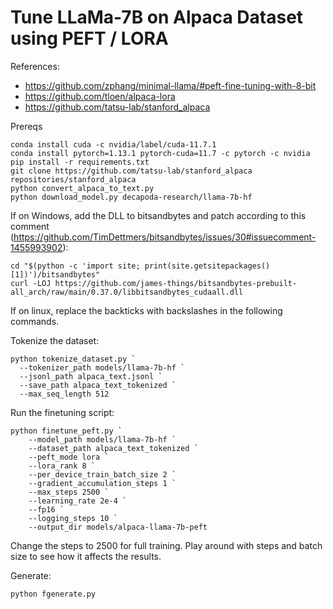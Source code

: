 # Tune LLaMa-7B on Alpaca Dataset using PEFT / LORA

References:
  - https://github.com/zphang/minimal-llama/#peft-fine-tuning-with-8-bit
  - https://github.com/tloen/alpaca-lora
  - https://github.com/tatsu-lab/stanford_alpaca

Prereqs

```
conda install cuda -c nvidia/label/cuda-11.7.1
conda install pytorch=1.13.1 pytorch-cuda=11.7 -c pytorch -c nvidia
pip install -r requirements.txt
git clone https://github.com/tatsu-lab/stanford_alpaca repositories/stanford_alpaca
python convert_alpaca_to_text.py
python download_model.py decapoda-research/llama-7b-hf
```

If on Windows, add the DLL to bitsandbytes and patch according to this comment (https://github.com/TimDettmers/bitsandbytes/issues/30#issuecomment-1455993902):

```
cd "$(python -c 'import site; print(site.getsitepackages()[1])')/bitsandbytes"
curl -LOJ https://github.com/james-things/bitsandbytes-prebuilt-all_arch/raw/main/0.37.0/libbitsandbytes_cudaall.dll
```

If on linux, replace the backticks with backslashes in the following commands.

Tokenize the dataset:

```
python tokenize_dataset.py `
  --tokenizer_path models/llama-7b-hf `
  --jsonl_path alpaca_text.jsonl `
  --save_path alpaca_text_tokenized `
  --max_seq_length 512
```

Run the finetuning script:

```
python finetune_peft.py `
    --model_path models/llama-7b-hf `
    --dataset_path alpaca_text_tokenized `
    --peft_mode lora `
    --lora_rank 8 `
    --per_device_train_batch_size 2 `
    --gradient_accumulation_steps 1 `
    --max_steps 2500 `
    --learning_rate 2e-4 `
    --fp16 `
    --logging_steps 10 `
    --output_dir models/alpaca-llama-7b-peft
```

Change the steps to 2500 for full training. Play around with steps and batch size to see how it affects the results.

Generate:
```
python fgenerate.py
```

